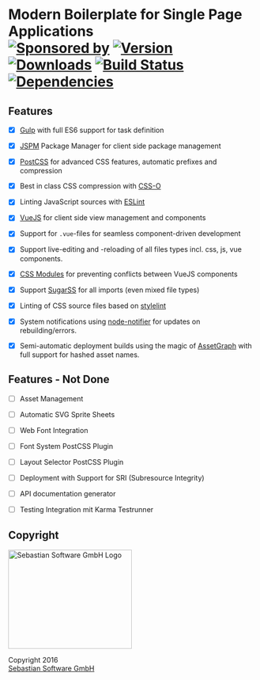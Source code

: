 # Modern Boilerplate for Single Page Applications<br/>[![Sponsored by][sponsor-img]][sponsor] [![Version][npm-version-img]][npm] [![Downloads][npm-downloads-img]][npm] [![Build Status][ci-img]][ci] [![Dependencies][deps-img]][deps]

[sponsor-img]: https://img.shields.io/badge/Sponsored%20by-Sebastian%20Software-692446.svg
[sponsor]: https://www.sebastian-software.de
[ci-img]: https://travis-ci.org/sebastian-software/modern-spa-boilerplate.svg
[ci]: https://travis-ci.org/sebastian-software/modern-spa-boilerplate
[deps]: https://david-dm.org/sebastian-software/modern-spa-boilerplate
[deps-img]: https://david-dm.org/sebastian-software/modern-spa-boilerplate.svg
[npm]: https://www.npmjs.com/package/modern-spa-boilerplate
[npm-downloads-img]: https://img.shields.io/npm/dm/modern-spa-boilerplate.svg
[npm-version-img]: https://img.shields.io/npm/v/modern-spa-boilerplate.svg


## Features

- [x] [Gulp](http://gulpjs.com/) with full ES6 support for task definition
- [x] [JSPM](http://jspm.io) Package Manager for client side package management
- [x] [PostCSS](http://postcss.org) for advanced CSS features, automatic prefixes and compression
- [x] Best in class CSS compression with [CSS-O](https://github.com/css/csso)
- [x] Linting JavaScript sources with [ESLint](http://eslint.org)
- [x] [VueJS](http://vuejs.org) for client side view management and components
- [x] Support for `.vue`-files for seamless component-driven development
- [x] Support live-editing and -reloading of all files types incl. css, js, vue components.
- [x] [CSS Modules](https://github.com/css-modules/css-modules) for preventing conflicts between VueJS components
- [x] Support [SugarSS](https://github.com/postcss/sugarss) for all imports (even mixed file types)
- [x] Linting of CSS source files based on [stylelint](https://github.com/stylelint/stylelint)
- [x] System notifications using [node-notifier](https://github.com/mikaelbr/node-notifier) for updates on rebuilding/errors.
- [x] Semi-automatic deployment builds using the magic of [AssetGraph](https://github.com/assetgraph/assetgraph) with full support for hashed asset names.


## Features - Not Done

- [ ] Asset Management
- [ ] Automatic SVG Sprite Sheets
- [ ] Web Font Integration
- [ ] Font System PostCSS Plugin
- [ ] Layout Selector PostCSS Plugin
- [ ] Deployment with Support for SRI (Subresource Integrity)
- [ ] API documentation generator
- [ ] Testing Integration mit Karma Testrunner



## Copyright

<img src="https://raw.githubusercontent.com/sebastian-software/s15e-javascript/master/assets/sebastiansoftware.png" alt="Sebastian Software GmbH Logo" width="250" height="200"/>

Copyright 2016<br/>[Sebastian Software GmbH](http://www.sebastian-software.de)
